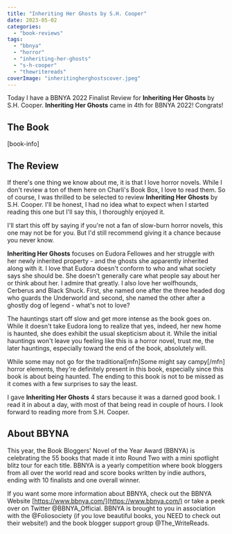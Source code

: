 ```yaml
---
title: "Inheriting Her Ghosts by S.H. Cooper"
date: 2023-05-02
categories: 
  - "book-reviews"
tags: 
  - "bbnya"
  - "horror"
  - "inheriting-her-ghosts"
  - "s-h-cooper"
  - "thewritereads"
coverImage: "inheritingherghostscover.jpeg"
---
```


Today I have a BBNYA 2022 Finalist Review for **Inheriting Her Ghosts** by S.H. Cooper. **Inheriting Her Ghosts** came in 4th for BBNYA 2022! Congrats!

## The Book

\[book-info\]

## The Review

If there's one thing we know about me, it is that I love horror novels. While I don't review a ton of them here on Charli's Book Box, I love to read them. So of course, I was thrilled to be selected to review **Inheriting Her Ghosts** by S.H. Cooper. I'll be honest, I had no idea what to expect when I started reading this one but I'll say this, I thoroughly enjoyed it.

I'll start this off by saying if you're not a fan of slow-burn horror novels, this one may not be for you. But I'd still recommend giving it a chance because you never know.

**Inheriting Her Ghosts** focuses on Eudora Fellowes and her struggle with her newly inherited property - and the ghosts she apparently inherited along with it. I love that Eudora doesn't conform to who and what society says she should be. She doesn't generally care what people say about her or think about her. I admire that greatly. I also love her wolfhounds, Cerberus and Black Shuck. First, she named one after the three headed dog who guards the Underworld and second, she named the other after a ghostly dog of legend - what's not to love?

The hauntings start off slow and get more intense as the book goes on. While it doesn't take Eudora long to realize that yes, indeed, her new home is haunted, she does exhibit the usual skepticism about it. While the initial hauntings won't leave you feeling like this is a horror novel, trust me, the later hauntings, especially toward the end of the book, absolutely will.

While some may not go for the traditional\[mfn\]Some might say campy\[/mfn\] horror elements, they're definitely present in this book, especially since this book is about being haunted. The ending to this book is not to be missed as it comes with a few surprises to say the least.

I gave **Inheriting Her Ghosts** 4 stars because it was a darned good book. I read it in about a day, with most of that being read in couple of hours. I look forward to reading more from S.H. Cooper.

## About BBYNA

This year, the Book Bloggers' Novel of the Year Award (BBNYA) is celebrating the 55 books that made it into Round Two with a mini spotlight blitz tour for each title. BBNYA is a yearly competition where book bloggers from all over the world read and score books written by indie authors, ending with 10 finalists and one overall winner.

If you want some more information about BBNYA, check out the BBNYA Website [https://www.bbnya.com/](https://www.bbnya.com/) or take a peek over on Twitter @BBNYA\_Official. BBNYA is brought to you in association with the @Foliosociety (if you love beautiful books, you NEED to check out their website!) and the book blogger support group @The\_WriteReads.
